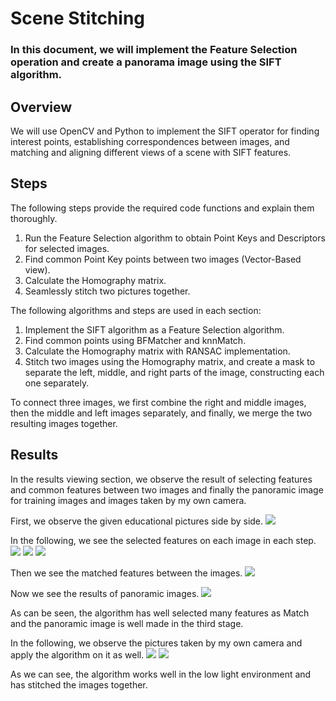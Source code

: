 ﻿# Scene Stitching
### In this document, we will implement the Feature Selection operation and create a panorama image using the SIFT algorithm.

## Overview
We will use OpenCV and Python to implement the SIFT operator for finding interest points, establishing correspondences between images, and matching and aligning different views of a scene with SIFT features.

## Steps
The following steps provide the required code functions and explain them thoroughly.
1.  Run the Feature Selection algorithm to obtain Point Keys and Descriptors for selected images.
2.  Find common Point Key points between two images (Vector-Based view).
3.  Calculate the Homography matrix.
4.  Seamlessly stitch two pictures together.

The following algorithms and steps are used in each section:
1.  Implement the SIFT algorithm as a Feature Selection algorithm.
2.  Find common points using BFMatcher and knnMatch.
3.  Calculate the Homography matrix with RANSAC implementation.
4.  Stitch two images using the Homography matrix, and create a mask to separate the left, middle, and right parts of the image, constructing each one separately.

To connect three images, we first combine the right and middle images, then the middle and left images separately, and finally, we merge the two resulting images together.

## Results
In the results viewing section, we observe the result of selecting features and common features between two images and finally the panoramic image for training images and images taken by my own camera.

First, we observe the given educational pictures side by side.
![](https://github.com/kimia-mahdinezhad/Scene-Stitching/blob/main/Media/1-1.png)

In the following, we see the selected features on each image in each step.
![](https://github.com/kimia-mahdinezhad/Scene-Stitching/blob/main/Media/1-2.png)
![](https://github.com/kimia-mahdinezhad/Scene-Stitching/blob/main/Media/1-3.png)
![](https://github.com/kimia-mahdinezhad/Scene-Stitching/blob/main/Media/1-4.png)

Then we see the matched features between the images.
![](https://github.com/kimia-mahdinezhad/Scene-Stitching/blob/main/Media/1-5.png)

Now we see the results of panoramic images.
![](https://github.com/kimia-mahdinezhad/Scene-Stitching/blob/main/Media/1-6.png)

As can be seen, the algorithm has well selected many features as Match and the panoramic image is well made in the third stage.


In the following, we observe the pictures taken by my own camera and apply the algorithm on it as well.
![](https://github.com/kimia-mahdinezhad/Scene-Stitching/blob/main/Media/1-7.png)
![](https://github.com/kimia-mahdinezhad/Scene-Stitching/blob/main/Media/1-8.png)

As we can see, the algorithm works well in the low light environment and has stitched the images together.
